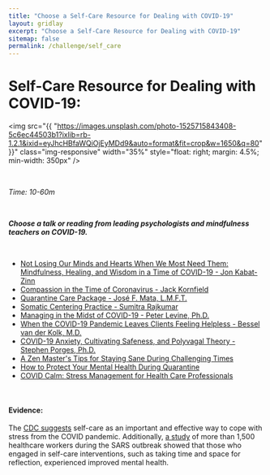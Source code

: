 ```yaml
---
title: "Choose a Self-Care Resource for Dealing with COVID-19"
layout: gridlay
excerpt: "Choose a Self-Care Resource for Dealing with COVID-19"
sitemap: false
permalink: /challenge/self_care
---
```



# Self-Care Resource for Dealing with COVID-19:

<img src="{{ "https://images.unsplash.com/photo-1525715843408-5c6ec44503b1?ixlib=rb-1.2.1&ixid=eyJhcHBfaWQiOjEyMDd9&auto=format&fit=crop&w=1650&q=80" }}" class="img-responsive" width="35%" style="float: right; margin: 4.5%; min-width: 350px" />

&nbsp;

*Time: 10-60m*

&nbsp;

***Choose a talk or reading from leading psychologists and mindfulness teachers on COVID-19.***

&nbsp;
&nbsp;
&nbsp;

- <a href="http://wisdom2conference.com/live" target="_blank">Not Losing Our Minds and Hearts When We Most Need Them: Mindfulness, Healing, and Wisdom in a Time of COVID-19 - Jon Kabat-Zinn</a>
- <a href="https://jackkornfield.com/compassion-in-the-time-of-coronavirus/" target="_blank">Compassion in the Time of Coronavirus - Jack Kornfield</a>
- <a href="https://medium.com/@josefmata/quarantine-care-package-5a898ae0179a" target="_blank">Quarantine Care Package - José F. Mata, L.M.F.T.</a>
- <a href="https://www.stitcher.com/podcast/healingjustice/healing-justice/e/52933965" target="_blank">Somatic Centering Practice - Sumitra Rajkumar</a>
- <a href="https://www.thetraumatherapistproject.com/podcast/peter-levine-phd-managing-in-the-midst-of-covid-19/" target="_blank">Managing in the Midst of COVID-19 - Peter Levine, Ph.D.</a>
- <a href="https://youtu.be/fVOt_KOT8Zk" target="_blank">When the COVID-19 Pandemic Leaves Clients Feeling Helpless - Bessel van der Kolk, M.D.</a>
- <a href="https://www.offtheclockpsych.com/podcast/covid-19-anxiety-cultivating-safeness?fbclid=IwAR1d-U3zvSLKer3IT9_TedwXu72OLNBFFLgs_FxT0sWVdchlDaGCyngivIg" target="_blank">COVID-19 Anxiety, Cultivating Safeness, and Polyvagal Theory - Stephen Porges, Ph.D.</a>
- <a href="https://plumvillage.org/articles/a-zen-masters-tips-for-staying-sane-in-challenging-times/" target="_blank">A Zen Master's Tips for Staying Sane During Challenging Times</a>
- <a href="https://news.virginia.edu/content/how-protect-your-mental-health-during-quarantine" target="_blank">How to Protect Your Mental Health During Quarantine</a>
- <a href="https://www.covidcalm.org/" target="_blank">COVID Calm: Stress Management for Health Care Professionals</a>

&nbsp;
&nbsp;
&nbsp;

#### Evidence: 
The <a href="https://www.cdc.gov/coronavirus/2019-ncov/daily-life-coping/managing-stress-anxiety.html" target="_blank">CDC suggests</a> self-care as an important and effective way to cope with stress from the COVID pandemic. Additionally, <a href="https://royalsocietypublishing.org/doi/pdf/10.1098/rstb.2004.1483" target="_blank"> a study</a> of more than 1,500 healthcare workers during the SARS outbreak showed that those who engaged in self-care interventions, such as taking time and space for reflection, experienced improved mental health.



&nbsp;
&nbsp;
